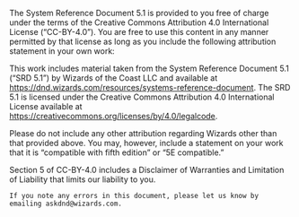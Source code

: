The System Reference Document 5.1 is provided to you free of charge under the terms of the Creative Commons Attribution 4.0 International License (“CC-BY-4.0”). You are free to use this content in any manner permitted by that license as long as you include the following attribution statement in your own work:

This work includes material taken from the System Reference Document 5.1 (“SRD 5.1”) by Wizards of the Coast LLC and available at https://dnd.wizards.com/resources/systems-reference-document. The SRD 5.1 is licensed under the Creative Commons Attribution 4.0 International License available at https://creativecommons.org/licenses/by/4.0/legalcode.

Please do not include any other attribution regarding Wizards other than that provided above. You may, however, include a statement on your work that it is “compatible with fifth edition” or “5E compatible.”

Section 5 of CC-BY-4.0 includes a Disclaimer of Warranties and Limitation of Liability that limits our liability to you.

```
If you note any errors in this document, please let us know by emailing askdnd@wizards.com.
```
